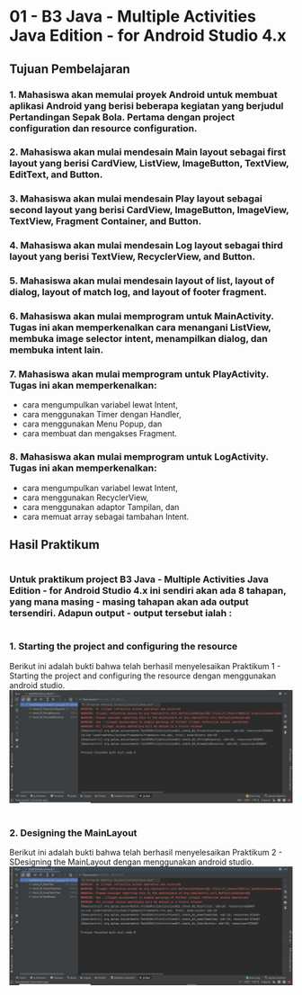 # 01 - B3 Java - Multiple Activities Java Edition - for Android Studio 4.x

## Tujuan Pembelajaran

### 1. Mahasiswa akan memulai proyek Android untuk membuat aplikasi Android yang berisi beberapa kegiatan yang berjudul Pertandingan Sepak Bola. Pertama dengan project configuration dan resource configuration.
### 2. Mahasiswa akan mulai mendesain Main layout sebagai first layout yang berisi CardView, ListView, ImageButton, TextView, EditText, and Button.
### 3. Mahasiswa akan mulai mendesain Play layout sebagai second layout yang berisi CardView, ImageButton, ImageView, TextView, Fragment Container, and Button.
### 4. Mahasiswa akan mulai mendesain Log layout sebagai third layout yang berisi TextView, RecyclerView, and Button.
### 5. Mahasiswa akan mulai mendesain layout of list, layout of dialog, layout of match log, and layout of footer fragment.
### 6. Mahasiswa akan mulai memprogram untuk MainActivity. Tugas ini akan memperkenalkan cara menangani ListView, membuka image selector intent, menampilkan dialog, dan membuka intent lain.
### 7. Mahasiswa akan mulai memprogram untuk PlayActivity. Tugas ini akan memperkenalkan:
- cara mengumpulkan variabel lewat Intent,
- cara menggunakan Timer dengan Handler,
- cara menggunakan Menu Popup, dan
- cara membuat dan mengakses Fragment.
### 8. Mahasiswa akan mulai memprogram untuk LogActivity. Tugas ini akan memperkenalkan: 
- cara mengumpulkan variabel lewat Intent,
- cara menggunakan RecyclerView,
- cara menggunakan adaptor Tampilan, dan
- cara memuat array sebagai tambahan Intent.

## Hasil Praktikum

#

###    Untuk praktikum project B3 Java - Multiple Activities Java Edition - for Android Studio 4.x ini sendiri akan ada 8 tahapan, yang mana masing - masing tahapan akan ada output tersendiri. Adapun output - output tersebut ialah :
#

### 1. Starting the project and configuring the resource
Berikut ini adalah bukti bahwa telah berhasil menyelesaikan Praktikum 1 - Starting the project and configuring the resource dengan menggunakan android studio. <br>
<img src="img/hasil1.png"><br><br>

### 2. Designing the MainLayout
Berikut ini adalah bukti bahwa telah berhasil menyelesaikan Praktikum 2 - SDesigning the MainLayout dengan menggunakan android studio. <br>
<img src="img/hasil2.png"><br><br>







